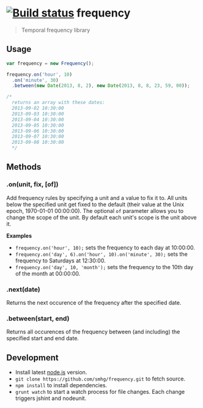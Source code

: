[![Build status](https://api.travis-ci.org/smhg/frequency.png)](https://travis-ci.org/smhg/frequency)
frequency
===========
> Temporal frequency library

## Usage
```javascript
var frequency = new Frequency();

frequency.on('hour', 10)
  .on('minute', 30)
  .between(new Date(2013, 8, 2), new Date(2013, 8, 8, 23, 59, 00));

/*
  returns an array with these dates:
  2013-09-02 10:30:00
  2013-09-03 10:30:00
  2013-09-04 10:30:00
  2013-09-05 10:30:00
  2013-09-06 10:30:00
  2013-09-07 10:30:00
  2013-09-08 10:30:00
  */
```

## Methods
### .on(unit, fix, [of])
Add frequency rules by specifying a unit and a value to fix it to.
All units below the specified unit get fixed to the default (their value at the Unix epoch, 1970-01-01 00:00:00).
The optional `of` parameter allows you to change the scope of the unit. By default each unit's scope is the unit above it.

**Examples**
* `frequency.on('hour', 10);` sets the frequency to each day at 10:00:00.
* `frequency.on('day', 6).on('hour', 10).on('minute', 30);` sets the frequency to Saturdays at 12:30:00.
* `frequency.on('day', 10, 'month');` sets the frequency to the 10th day of the month at 00:00:00.

### .next(date)
Returns the next occurence of the frequency after the specified date.

### .between(start, end)
Returns all occurences of the frequency between (and including) the specified start and end date.

## Development
* Install latest [node.js](http://nodejs.org/) version.
* `git clone https://github.com/smhg/frequency.git` to fetch source.
* `npm install` to install dependencies.
* `grunt watch` to start a watch process for file changes. Each change triggers jshint and nodeunit.
